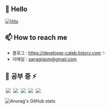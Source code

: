 ## 👋 Hello
<!--방문자 수, 깃허브 팔로워 수-->
[![Hits](https://hits.seeyoufarm.com/api/count/incr/badge.svg?url=https%3A%2F%2Fgithub.com%2FSangkiHong&count_bg=%2379C83D&title_bg=%23F5D726&icon=dev-dot-to.svg&icon_color=%23E7E7E7&title=hits&edge_flat=false)](https://hits.seeyoufarm.com)

## 📫 How to reach me

<!--
<a href="https://SangkiHong.github.io/">
    <img src = "https://img.shields.io/badge/MY%20BLOG-yellow?&style=flat&logo=github&logoColor=black" style="height : auto; margin-right : 2px;"/>
</a>
<a href="https://www.youtube.com/channel/UCTg7Clnpd41yFIESyFlt6LA">
    <img src ="https://img.shields.io/badge/YouTube%20-%23FF0000.svg?&style=flat&logo=YouTube&logoColor=white" style="height : auto;"/>
</a>
-->

- 블로그 : <https://developer-caleb.tistory.com> ✨
- 이메일 : <sanggigom@gmail.com>

## 🤔 공부 중 ⚡

<img src = "https://img.shields.io/badge/-C-black?style=flat&logo=c%2B%2B" style="height : auto; margin-left : 2px; margin-right : 2px;"/> <img src = "https://img.shields.io/badge/-C++-black?style=flat&logo=c%2B%2B" style="height : auto; margin-left : 2px; margin-right : 2px;"/> <img src = "https://img.shields.io/badge/-C%23%20-black?style=flat&logo=C%20Sharp" style="height : auto; margin-left : 2px; margin-right : 2px;"/> <img src="https://img.shields.io/badge/unity%20-%23000000.svg?&style=flat&logo=unity&logoColor=white" style="height : auto; margin-left : 2px; margin-right : 2px;"/> <img src="https://img.shields.io/badge/unreal%20engine%20-%23313131.svg?&style=flat&logo=unreal%20engine&logoColor=white" style="height : auto; margin-left : 2px; margin-right : 2px;"/>

![Anurag's GitHub stats](https://github-readme-stats.vercel.app/api?username=sangkihong&show_icons=true&theme=radical)

<!--![image](https://media.giphy.com/media/fb4haewhv8ttpwpfMw/giphy.gif)-->
